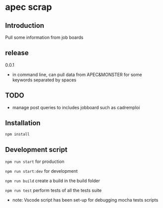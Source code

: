 # apec scrap


## Introduction
Pull some information from job boards

## release
0.0.1
* in command line, can pull data from APEC&MONSTER for some keywords separated by spaces 

## TODO
* manage post queries to includes jobboard such as cadremploi

## Installation
`npm install`

## Development script

`npm run start` for production

`npm run start:dev` for development

`npm run build` create a build in the build folder

`npm run test`  perform tests of all the tests suite

* note: Vscode script has been set-up for debugging mocha tests scripts
